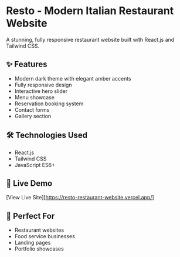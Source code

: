 # Resto - Modern Italian Restaurant Website

A stunning, fully responsive restaurant website built with React.js and Tailwind CSS.

## ✨ Features
- Modern dark theme with elegant amber accents
- Fully responsive design
- Interactive hero slider
- Menu showcase
- Reservation booking system
- Contact forms
- Gallery section

## 🛠️ Technologies Used
- React.js
- Tailwind CSS
- JavaScript ES6+

## 🚀 Live Demo
[View Live Site][https://resto-restaurant-website.vercel.app/]

## 🎯 Perfect For
- Restaurant websites
- Food service businesses
- Landing pages
- Portfolio showcases
